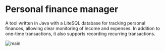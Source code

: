 # Personal finance manager
A tool written in Java with a LiteSQL database for tracking personal finances, allowing clear monitoring of income and expenses. In addition to one-time transactions, it also supports recording recurring transactions.

![main](https://github.com/user-attachments/assets/63ea1f65-0a3c-4e71-957d-1672121cf885)
